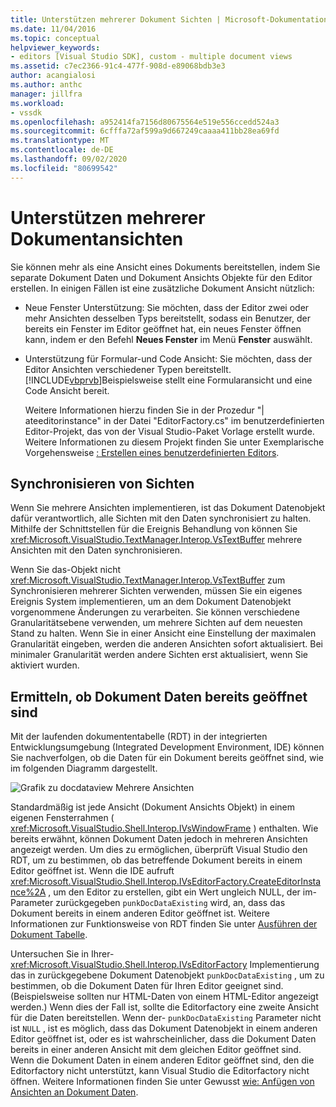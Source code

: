 ```yaml
---
title: Unterstützen mehrerer Dokument Sichten | Microsoft-Dokumentation
ms.date: 11/04/2016
ms.topic: conceptual
helpviewer_keywords:
- editors [Visual Studio SDK], custom - multiple document views
ms.assetid: c7ec2366-91c4-477f-908d-e89068bdb3e3
author: acangialosi
ms.author: anthc
manager: jillfra
ms.workload:
- vssdk
ms.openlocfilehash: a952414fa7156d80675564e519e556ccedd524a3
ms.sourcegitcommit: 6cfffa72af599a9d667249caaaa411bb28ea69fd
ms.translationtype: MT
ms.contentlocale: de-DE
ms.lasthandoff: 09/02/2020
ms.locfileid: "80699542"
---
```

# <a name="supporting-multiple-document-views"></a>Unterstützen mehrerer Dokumentansichten
Sie können mehr als eine Ansicht eines Dokuments bereitstellen, indem Sie separate Dokument Daten und Dokument Ansichts Objekte für den Editor erstellen. In einigen Fällen ist eine zusätzliche Dokument Ansicht nützlich:

- Neue Fenster Unterstützung: Sie möchten, dass der Editor zwei oder mehr Ansichten desselben Typs bereitstellt, sodass ein Benutzer, der bereits ein Fenster im Editor geöffnet hat, ein neues Fenster öffnen kann, indem er den Befehl **Neues Fenster** im Menü **Fenster** auswählt.

- Unterstützung für Formular-und Code Ansicht: Sie möchten, dass der Editor Ansichten verschiedener Typen bereitstellt. [!INCLUDE[vbprvb](../code-quality/includes/vbprvb_md.md)]Beispielsweise stellt eine Formularansicht und eine Code Ansicht bereit.

  Weitere Informationen hierzu finden Sie in der Prozedur "| ateeditorinstance" in der Datei "EditorFactory.cs" im benutzerdefinierten Editor-Projekt, das von der Visual Studio-Paket Vorlage erstellt wurde. Weitere Informationen zu diesem Projekt finden Sie unter Exemplarische Vorgehensweise [: Erstellen eines benutzerdefinierten Editors](../extensibility/walkthrough-creating-a-custom-editor.md).

## <a name="synchronizing-views"></a>Synchronisieren von Sichten
 Wenn Sie mehrere Ansichten implementieren, ist das Dokument Datenobjekt dafür verantwortlich, alle Sichten mit den Daten synchronisiert zu halten. Mithilfe der Schnittstellen für die Ereignis Behandlung von können Sie <xref:Microsoft.VisualStudio.TextManager.Interop.VsTextBuffer> mehrere Ansichten mit den Daten synchronisieren.

 Wenn Sie das-Objekt nicht <xref:Microsoft.VisualStudio.TextManager.Interop.VsTextBuffer> zum Synchronisieren mehrerer Sichten verwenden, müssen Sie ein eigenes Ereignis System implementieren, um an dem Dokument Datenobjekt vorgenommene Änderungen zu verarbeiten. Sie können verschiedene Granularitätsebene verwenden, um mehrere Sichten auf dem neuesten Stand zu halten. Wenn Sie in einer Ansicht eine Einstellung der maximalen Granularität eingeben, werden die anderen Ansichten sofort aktualisiert. Bei minimaler Granularität werden andere Sichten erst aktualisiert, wenn Sie aktiviert wurden.

## <a name="determining-whether-document-data-is-already-open"></a>Ermitteln, ob Dokument Daten bereits geöffnet sind
 Mit der laufenden dokumententabelle (RDT) in der integrierten Entwicklungsumgebung (Integrated Development Environment, IDE) können Sie nachverfolgen, ob die Daten für ein Dokument bereits geöffnet sind, wie im folgenden Diagramm dargestellt.

 ![Grafik zu docdataview](../extensibility/media/docdataview.gif "Zu docdataview") Mehrere Ansichten

 Standardmäßig ist jede Ansicht (Dokument Ansichts Objekt) in einem eigenen Fensterrahmen ( <xref:Microsoft.VisualStudio.Shell.Interop.IVsWindowFrame> ) enthalten. Wie bereits erwähnt, können Dokument Daten jedoch in mehreren Ansichten angezeigt werden. Um dies zu ermöglichen, überprüft Visual Studio den RDT, um zu bestimmen, ob das betreffende Dokument bereits in einem Editor geöffnet ist. Wenn die IDE aufruft <xref:Microsoft.VisualStudio.Shell.Interop.IVsEditorFactory.CreateEditorInstance%2A> , um den Editor zu erstellen, gibt ein Wert ungleich NULL, der im-Parameter zurückgegeben `punkDocDataExisting` wird, an, dass das Dokument bereits in einem anderen Editor geöffnet ist. Weitere Informationen zur Funktionsweise von RDT finden Sie unter [Ausführen der Dokument Tabelle](../extensibility/internals/running-document-table.md).

 Untersuchen Sie in Ihrer- <xref:Microsoft.VisualStudio.Shell.Interop.IVsEditorFactory> Implementierung das in zurückgegebene Dokument Datenobjekt `punkDocDataExisting` , um zu bestimmen, ob die Dokument Daten für Ihren Editor geeignet sind. (Beispielsweise sollten nur HTML-Daten von einem HTML-Editor angezeigt werden.) Wenn dies der Fall ist, sollte die Editorfactory eine zweite Ansicht für die Daten bereitstellen. Wenn der- `punkDocDataExisting` Parameter nicht ist `NULL` , ist es möglich, dass das Dokument Datenobjekt in einem anderen Editor geöffnet ist, oder es ist wahrscheinlicher, dass die Dokument Daten bereits in einer anderen Ansicht mit dem gleichen Editor geöffnet sind. Wenn die Dokument Daten in einem anderen Editor geöffnet sind, den die Editorfactory nicht unterstützt, kann Visual Studio die Editorfactory nicht öffnen. Weitere Informationen finden Sie unter Gewusst [wie: Anfügen von Ansichten an Dokument Daten](../extensibility/how-to-attach-views-to-document-data.md).
